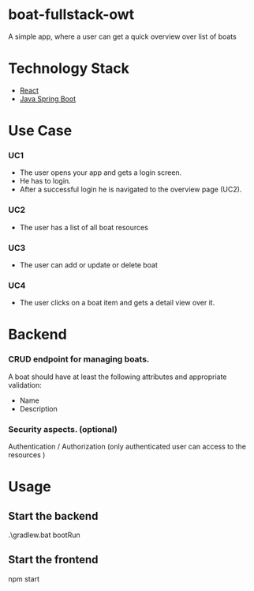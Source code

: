 # boat-fullstack-owt

A simple app, where a user can get a quick overview over list of boats

# Technology Stack
- [React](https://github.com/facebook/create-react-app)
- [Java Spring Boot](https://spring.io/projects/spring-boot)

# Use Case

### UC1

- The user opens your app and gets a login screen. 
- He has to login. 
- After a successful login he is navigated to the overview page (UC2).

### UC2
- The user has a list of all boat resources

### UC3
- The user can add or update or delete boat

### UC4
- The user clicks on a boat item and gets a detail view over it.

# Backend
### CRUD endpoint for managing boats. 
A boat should have at least the following attributes and
appropriate validation:

- Name
- Description

### Security aspects. (optional)

Authentication / Authorization (only authenticated user can access to the resources )

# Usage

## Start the backend
.\gradlew.bat bootRun

## Start the frontend
npm start

